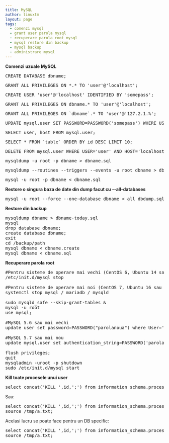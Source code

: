 ```yaml
---
title: MySQL 
author: linuxtm
layout: page
tags:
  - comenzi mysql
  - grant user parola mysql
  - recuperare parola root mysql
  - mysql restore din backup
  - mysql backup
  - administrare mysql
---
```


**Comenzi uzuale MySQL**

<pre>CREATE DATABASE dbname;</pre>
<pre>GRANT ALL PRIVILEGES ON *.* TO 'user'@'localhost';</pre>
<pre>CREATE USER 'user'@'localhost' IDENTIFIED BY 'somepass'; </pre>
<pre>GRANT ALL PRIVILEGES ON dbname.* TO 'user'@'localhost';</pre>
<pre>GRANT ALL PRIVILEGES ON `dbname`.* TO 'user'@'127.2.1.%';</pre>
<pre>UPDATE mysql.user SET PASSWORD=PASSWORD('somepass') WHERE USER='user';</pre>
<pre>SELECT user, host FROM mysql.user;</pre>
<pre>SELECT * FROM `table` ORDER BY id DESC LIMIT 10;</pre>
<pre>DELETE FROM mysql.user WHERE USER='user' AND HOST='localhost';</pre>
<pre>mysqldump -u root -p dbname > dbname.sql</pre>
<pre>mysqldump --routines --triggers --events -u root dbname > dbname.sql #blocheaza scrierile in db temporar</pre>
<pre>mysql -u root -p dbname < dbname.sql</pre>

**Restore o singura baza de date din dump facut cu --all-databases**
<pre>
mysql -u root --force --one-database dbname < all_dbdump.sql
</pre>

**Restore din backup**
<pre>
mysqldump dbname > dbname-today.sql
mysql
drop database dbname;
create database dbname;
exit
cd /backup/path
mysql dbname &lt; dbname.create 
mysql dbname &lt; dbname.sql
</pre>

**Recuperare parola root**
<pre>
#Pentru sisteme de operare mai vechi (CentOS 6, Ubuntu 14 sau mai vechi)
/etc/init.d/mysql stop 

#Pentru sisteme de operare mai noi (CentOS 7, Ubuntu 16 sau mai noi)
systemctl stop mysql / mariadb / mysqld

sudo mysqld_safe --skip-grant-tables &
mysql -u root
use mysql;

#MySQL 5.6 sau mai vechi
update user set password=PASSWORD("parolanoua") where User='root';

#MySQL 5.7 sau mai nou
update mysql.user set authentication_string=PASSWORD('parolanoua') where user='root';

flush privileges;
quit
mysqladmin -uroot -p shutdown
sudo /etc/init.d/mysql start
</pre>

**Kill toate procesele unui user**
<pre>select concat('KILL ',id,';') from information_schema.processlist where user='username';</pre>
Sau:
<pre>
select concat('KILL ',id,';') from information_schema.processlist where user='username' into outfile '/tmp/a.txt';
source /tmp/a.txt;
</pre>

Acelasi lucru se poate face pentru un DB specific:
<pre>
select concat('KILL ',id,';') from information_schema.processlist where db='dbname' into outfile '/tmp/a.txt';
source /tmp/a.txt;
</pre>
